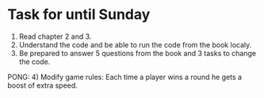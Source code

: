 # Task for until Sunday

1) Read chapter 2 and 3.
2) Understand the code and be able to run the code from the book localy.
3) Be prepared to answer 5 questions from the book and 3 tasks to change the code.

PONG:
4) Modify game rules: Each time a player wins a round he gets a boost of extra speed.